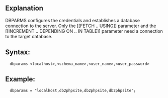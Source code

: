 ## Explanation

DBPARMS configures the credentials and establishes a database connection to the server. Only the [[FETCH .. USING]] parameter and the [[INCREMENT .. DEPENDING ON .. IN TABLE]] parameter need a connection to the target database.

## Syntax:
```
  dbparams <localhost>,<schema_name>,<user_name>,<user_password>
```

## Example:
```
  dbparams = "localhost,db2phpsite,db2phpsite,db2phpsite";
```